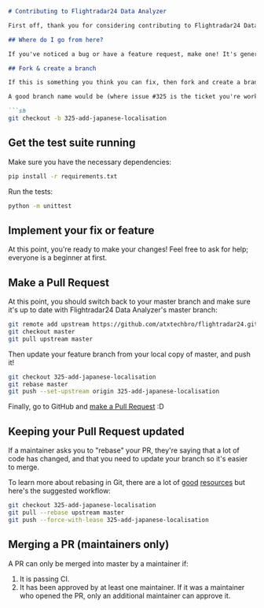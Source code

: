 ```markdown
# Contributing to Flightradar24 Data Analyzer

First off, thank you for considering contributing to Flightradar24 Data Analyzer. It's people like you that make Flightradar24 Data Analyzer such a great tool.

## Where do I go from here?

If you've noticed a bug or have a feature request, make one! It's generally best if you get confirmation of your bug or approval for your feature request this way before starting to code.

## Fork & create a branch

If this is something you think you can fix, then fork and create a branch with a descriptive name.

A good branch name would be (where issue #325 is the ticket you're working on):

```sh
git checkout -b 325-add-japanese-localisation
```

## Get the test suite running

Make sure you have the necessary dependencies:

```sh
pip install -r requirements.txt
```

Run the tests:

```sh
python -m unittest
```

## Implement your fix or feature

At this point, you're ready to make your changes! Feel free to ask for help; everyone is a beginner at first.

## Make a Pull Request

At this point, you should switch back to your master branch and make sure it's up to date with Flightradar24 Data Analyzer's master branch:

```sh
git remote add upstream https://github.com/atxtechbro/flightradar24.git
git checkout master
git pull upstream master
```

Then update your feature branch from your local copy of master, and push it!

```sh
git checkout 325-add-japanese-localisation
git rebase master
git push --set-upstream origin 325-add-japanese-localisation
```

Finally, go to GitHub and [make a Pull Request](https://help.github.com/en/github/collaborating-with-issues-and-pull-requests/creating-a-pull-request) :D

## Keeping your Pull Request updated

If a maintainer asks you to "rebase" your PR, they're saying that a lot of code has changed, and that you need to update your branch so it's easier to merge.

To learn more about rebasing in Git, there are a lot of [good](https://git-scm.com/book/en/v2/Git-Branching-Rebasing) [resources](https://www.atlassian.com/git/tutorials/merging-vs-rebasing) but here's the suggested workflow:

```sh
git checkout 325-add-japanese-localisation
git pull --rebase upstream master
git push --force-with-lease 325-add-japanese-localisation
```

## Merging a PR (maintainers only)

A PR can only be merged into master by a maintainer if:

1. It is passing CI.
2. It has been approved by at least one maintainer. If it was a maintainer who opened the PR, only an additional maintainer can approve it.
```
